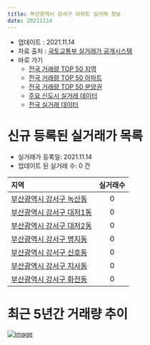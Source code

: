 ```yaml
---
title: 부산광역시 강서구 아파트 실거래 정보
date: 20211114
---
```


* 업데이트 : 2021.11.14
* 자료 출처 : [국토교통부 실거래가 공개시스템](http://rt.molit.go.kr)
* 바로 가기
    * [전국 거래량 TOP 50 지역](https://apt-info.github.io/apt-trade-info/tr)
    * [전국 거래량 TOP 50 아파트](https://apt-info.github.io/apt-trade-info/ta)
    * [전국 거래량 TOP 50 분양권](https://apt-info.github.io/apt-trade-info/tb)
    * [주요 신도시 실거래 데이터](https://apt-info.github.io/apt-trade-info/newtown)
    * [전국 실거래 데이터](https://apt-info.github.io/apt-trade-info/all)



<script async src="https://pagead2.googlesyndication.com/pagead/js/adsbygoogle.js"></script>
<!-- 기본광고 -->
<ins class="adsbygoogle"
     style="display:block"
     data-ad-client="ca-pub-1142216861245946"
     data-ad-slot="4805727019"
     data-ad-format="auto"
     data-full-width-responsive="true"></ins>
<script>
     (adsbygoogle = window.adsbygoogle || []).push({});
</script>


# 신규 등록된 실거래가 목록

* 실거래가 등록일: 2021.11.14
* 업데이트 된 실거래 수: 0 건


|지역|실거래수|
|:---|:---:|
|[부산광역시 강서구 녹산동](https://apt-info.github.io/apt-trade-info/r3421)|0|
|[부산광역시 강서구 대저1동](https://apt-info.github.io/apt-trade-info/r3420)|0|
|[부산광역시 강서구 대저2동](https://apt-info.github.io/apt-trade-info/r3744)|0|
|[부산광역시 강서구 명지동](https://apt-info.github.io/apt-trade-info/r2988)|0|
|[부산광역시 강서구 신호동](https://apt-info.github.io/apt-trade-info/r392)|0|
|[부산광역시 강서구 지사동](https://apt-info.github.io/apt-trade-info/r3219)|0|
|[부산광역시 강서구 화전동](https://apt-info.github.io/apt-trade-info/r3695)|0|



<script async src="https://pagead2.googlesyndication.com/pagead/js/adsbygoogle.js"></script>
<!-- 기본광고 -->
<ins class="adsbygoogle"
     style="display:block"
     data-ad-client="ca-pub-1142216861245946"
     data-ad-slot="4805727019"
     data-ad-format="auto"
     data-full-width-responsive="true"></ins>
<script>
     (adsbygoogle = window.adsbygoogle || []).push({});
</script>


# 최근 5년간 거래량 추이


<div style="width:100%;">
    <canvas id="deal_progress" height="200"></canvas>
</div>

<script>
new Chart(document.getElementById("deal_progress"), {
    type: 'line',
    data: {
        labels: ['16.01','16.02','16.03','16.04','16.05','16.06','16.07','16.08','16.09','16.10','16.11','16.12','17.01','17.02','17.03','17.04','17.05','17.06','17.07','17.08','17.09','17.10','17.11','17.12','18.01','18.02','18.03','18.04','18.05','18.06','18.07','18.08','18.09','18.10','18.11','18.12','19.01','19.02','19.03','19.04','19.05','19.06','19.07','19.08','19.09','19.10','19.11','19.12','20.01','20.02','20.03','20.04','20.05','20.06','20.07','20.08','20.09','20.10','20.11','20.12','21.01','21.02','21.03','21.04','21.05','21.06','21.07','21.08','21.09','21.10','21.11'],
        datasets: [{
            label: '매매/분양권',
            data: [260,219,621,628,594,690,380,416,495,540,291,210,166,231,268,197,192,211,365,355,269,183,155,123,161,256,263,107,120,104,106,127,97,295,267,166,204,152,198,134,124,103,134,151,162,278,457,246,168,191,103,107,285,519,342,208,282,543,998,208,93,111,92,115,158,129,173,265,226,103,6],
            borderColor: "rgba(66, 133, 243, 1)",
            backgroundColor: "rgba(66, 133, 243, 0.05)",
            borderWidth: 1,
            pointRadius: 0,
            fill: false,
            lineTension: 0
        },{
            label: '전/월세',
            data: [330,257,314,271,232,265,301,268,197,239,283,417,437,409,369,314,339,324,360,316,258,223,347,366,436,291,316,280,276,320,363,356,250,282,407,467,605,442,424,339,314,291,340,359,287,314,425,462,474,448,343,307,289,340,388,370,363,669,652,635,575,561,483,373,443,524,504,528,391,344,158],
            borderColor: "rgba(255, 90, 0, 1)",
            backgroundColor: "rgba(255, 90, 0, 0.05)",
            borderWidth: 1,
            pointRadius: 0,
            fill: false,
            lineTension: 0
        },{
            label: '합계',
            data: [590,476,935,899,826,955,681,684,692,779,574,627,603,640,637,511,531,535,725,671,527,406,502,489,597,547,579,387,396,424,469,483,347,577,674,633,809,594,622,473,438,394,474,510,449,592,882,708,642,639,446,414,574,859,730,578,645,1212,1650,843,668,672,575,488,601,653,677,793,617,447,164],
            borderColor: "rgba(0, 0, 0, 1)",
            backgroundColor: "rgba(0, 0, 0, 0.03)",
            borderWidth: 0.1,
            pointRadius: 0,
            fill: true,
            lineTension: 0
        }
        ]
    },
    options: {
        responsive: true,
        title: {
            display: false
        },
        tooltips: {
            mode: 'index',
            intersect: false
        },
        hover: {
            mode: 'nearest',
            intersect: true
        },
        scales: {
            xAxes: [{
                display: true,
                scaleLabel: {
                    display: true,
                    labelString: '년/월'
                }
            }],
            yAxes: [{
                display: true,
                ticks: {
                    suggestedMin: 0,
                },
                scaleLabel: {
                    display: true,
                    labelString: '실거래 수'
                }
            }]
        }
    }
});

</script>


[![image](https://apt-info.github.io/images/2020-01-03-apt-trade-info/1024x500.png)](https://play.google.com/store/apps/details?id=com.aptinfo.apttradeinfo)

